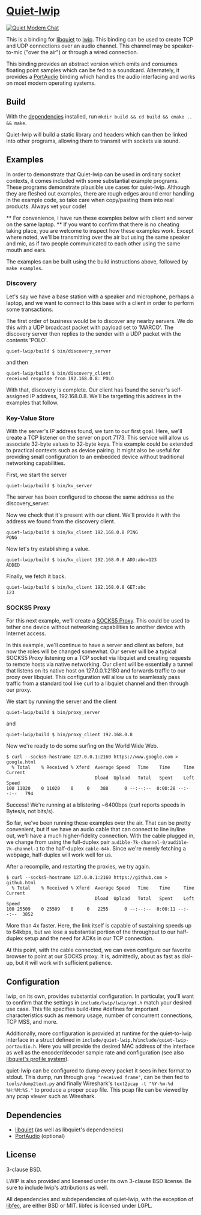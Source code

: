 [Quiet-lwip](https://github.com/quiet/quiet-lwip/)
===========

[![Quiet Modem Chat](https://discordapp.com/api/guilds/290985648054206464/embed.png?style=shield)](https://discordapp.com/invite/eRw5UjF)

This is a binding for [libquiet](https://github.com/quiet/quiet) to [lwip](https://savannah.nongnu.org/projects/lwip/). This binding can be used to create TCP and UDP connections over an audio channel. This channel may be speaker-to-mic ("over the air") or through a wired connection.

This binding provides an abstract version which emits and consumes floating point samples which can be fed to a soundcard. Alternately, it provides a [PortAudio](http://www.portaudio.com/) binding which handles the audio interfacing and works on most modern operating systems.

Build
-----------
With the [dependencies](#dependencies) installed, run `mkdir build && cd build && cmake .. && make`.

Quiet-lwip will build a static library and headers which can then be linked into other programs, allowing them to transmit with sockets via sound.

Examples
-----------

In order to demonstrate that Quiet-lwip can be used in ordinary socket contexts, it comes included with some substantial example programs. These programs demonstrate plausible use cases for quiet-lwip. Although they are fleshed out examples, there are rough edges around error handling in the example code, so take care when copy/pasting them into real products. Always vet your code!

** For convenience, I have run these examples below with client and server on the same laptop. ** If you want to confirm that there is no cheating taking place, you are welcome to inspect how these examples work. Except where noted, we'll be transmitting over the air but using the same speaker and mic, as if two people communicated to each other using the same mouth and ears.

The examples can be built using the build instructions above, followed by `make examples`.

### Discovery

Let's say we have a base station with a speaker and microphone, perhaps a laptop, and we want to connect to this base with a client in order to perform some transactions.

The first order of business would be to discover any nearby servers. We do this with a UDP broadcast packet with payload set to 'MARCO'. The discovery server then replies to the sender with a UDP packet with the contents 'POLO'.

```
quiet-lwip/build $ bin/discovery_server
```

and then

```
quiet-lwip/build $ bin/discovery_client
received response from 192.168.0.8: POLO
```

With that, discovery is complete. Our client has found the server's self-assigned IP address, 192.168.0.8. We'll be targetting this address in the examples that follow.

### Key-Value Store

With the server's IP address found, we turn to our first goal. Here, we'll create a TCP listener on the server on port 7173. This service will allow us associate 32-byte values to 32-byte keys. This example could be extended to practical contexts such as device pairing. It might also be useful for providing small configuration to an embedded device without traditional networking capabilities.

First, we start the server

```
quiet-lwip/build $ bin/kv_server
```

The server has been configured to choose the same address as the discovery_server.

Now we check that it's present with our client. We'll provide it with the address we found from the discovery client.

```
quiet-lwip/build $ bin/kv_client 192.168.0.8 PING
PONG
```

Now let's try establishing a value.

```
quiet-lwip/build $ bin/kv_client 192.168.0.8 ADD:abc=123
ADDED
```

Finally, we fetch it back.

```
quiet-lwip/build $ bin/kv_client 192.168.0.8 GET:abc
123
```

### SOCKS5 Proxy

For this next example, we'll create a [SOCKS5 Proxy](https://en.wikipedia.org/wiki/SOCKS). This could be used to tether one device without networking capabilities to another device with Internet access.

In this example, we'll continue to have a server and client as before, but now the roles will be changed somewhat. Our server will be a typical SOCKS5 Proxy listening on a TCP socket via libquiet and creating requests to remote hosts via native networking. Our client will be essentially a tunnel that listens on its native host on 127.0.0.1:2180 and forwards traffic to our proxy over libquiet. This configuration will allow us to seamlessly pass traffic from a standard tool like curl to a libquiet channel and then through our proxy.

We start by running the server and the client
```
quiet-lwip/build $ bin/proxy_server
```

and

```
quiet-lwip/build $ bin/proxy_client 192.168.0.8
```

Now we're ready to do some surfing on the World Wide Web.

```
$ curl --socks5-hostname 127.0.0.1:2160 https://www.google.com > google.html
  % Total    % Received % Xferd  Average Speed   Time    Time     Time  Current
                                 Dload  Upload   Total   Spent    Left  Speed
100 11020    0 11020    0     0    388      0 --:--:--  0:00:28 --:--:--   794
```

Success! We're running at a blistering ~6400bps (curl reports speeds in Bytes/s, not bits/s).

So far, we've been running these examples over the air. That can be pretty convenient, but if we have an audio cable that can connect to line in/line out, we'll have a much higher-fidelity connection. With the cable plugged in, we change from using the full-duplex pair `audible-7k-channel-0/audible-7k-channel-1` to the half-duplex `cable-64k`. Since we're merely fetching a webpage, half-duplex will work well for us.

After a recompile, and restarting the proxies, we try again.

```
$ curl --socks5-hostname 127.0.0.1:2160 https://github.com > github.html
  % Total    % Received % Xferd  Average Speed   Time    Time     Time  Current
                                 Dload  Upload   Total   Spent    Left  Speed
100 25509    0 25509    0     0   2255      0 --:--:--  0:00:11 --:--:--  3852
```

More than 4x faster. Here, the link itself is capable of sustaining speeds up to 64kbps, but we lose a substantial portion of the throughput to our half-duplex setup and the need for ACKs in our TCP connection.

At this point, with the cable connected, we can even configure our favorite browser to point at our SOCKS proxy. It is, admittedly, about as fast as dial-up, but it will work with sufficient patience.


Configuration
-----------
lwip, on its own, provides substantial configuration. In particular, you'll want to confirm that the settings in `include/lwip/lwip/opt.h` match your desired use case. This file specifies build-time #defines for important characteristics such as memory usage, number of concurrent connections, TCP MSS, and more.

Additionally, more configuration is provided at runtime for the quiet-to-lwip interface in a struct defined in `include/quiet-lwip.h`/`include/quiet-lwip-portaudio.h`. Here you will provide the desired MAC address of the interface as well as the encoder/decoder sample rate and configuration (see also [libquiet's profile system](https://github.com/quiet/quiet#profiles)).

quiet-lwip can be configured to dump every packet it sees in hex format to stdout. This dump, run through `grep "received frame"`, can be then fed to `tools/dump2text.py` and finally Wireshark's `text2pcap -t "%Y-%m-%d %H:%M:%S."` to produce a proper pcap file. This pcap file can be viewed by any pcap viewer such as Wireshark.


Dependencies
-----------
* [libquiet](https://github.com/quiet/quiet) (as well as libquiet's dependencies)
* [PortAudio](http://www.portaudio.com/) (optional)

License
-----------
3-clause BSD.

LWIP is also provided and licensed under its own 3-clause BSD license. Be sure to include lwip's attributions as well.

All dependencies and subdependencies of quiet-lwip, with the exception of [libfec](http://www.ka9q.net/code/fec/), are either BSD or MIT. libfec is licensed under LGPL.

